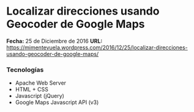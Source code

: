 # Localizar direcciones usando Geocoder de Google Maps

**Fecha:** 25 de Diciembre de 2016
**URL:** https://mimentevuela.wordpress.com/2016/12/25/localizar-direcciones-usando-geocoder-de-google-maps/

### Tecnologías

* Apache Web Server
* HTML + CSS
* Javascript (jQuery)
* Google Maps Javascript API (v3)
